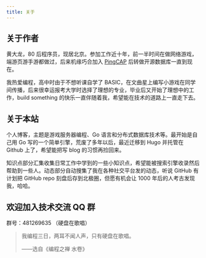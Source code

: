 ```yaml
---
title: 关于
---
```


## 关于作者

黄大龙，80 后程序员，现居北京。参加工作近十年，前一半时间在做网络游戏，端游页游手游都做过，后来机缘巧合加入 [PingCAP](https://pingcap.com) 后转做开源数据库一直到现在。

我热爱编程，高中时由于不想听课自学了 BASIC，在文曲星上编写小游戏在同学间传播，后来很幸运报考大学时选择了理想的专业，毕业后又开始了理想中的工作，build something 的快乐一直伴随着我，希望能在技术的道路上一直走下去。

## 关于本站

个人博客，主题是游戏服务器编程、Go 语言和分布式数据库技术等。最开始是自己用 Go 写的一个简单引擎，荒废了多年以后，最近迁移到 Hugo 并托管在 Github 上了，希望能把写 blog 的习惯再捡回来。

知识点部分汇集收集日常工作中学到的一些小知识点，希望能被搜索引擎收录然后帮助到一些人。动态部分自动搜集了我在各种社交平台发的动态，听说 GitHub 有计划把 GitHub repo 刻盘后存到北极圈，但愿有机会让 1000 年后的人考古发现我，哈哈。

## 欢迎加入技术交流 QQ 群

 群号：481269635 （硬盘在歌唱）

> 我编程三日，两耳不闻人声，只有硬盘在歌唱。
>
> ——选自《编程之禅 水卷》
